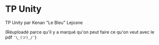 # TP Unity

TP Unity par Kenan "Le Bleu" Lejosne

(Réuploadé parce qu'il y a marqué qu'on peut faire ce qu'on veut avec le pdf
`¯\_(ツ)_/¯`)
